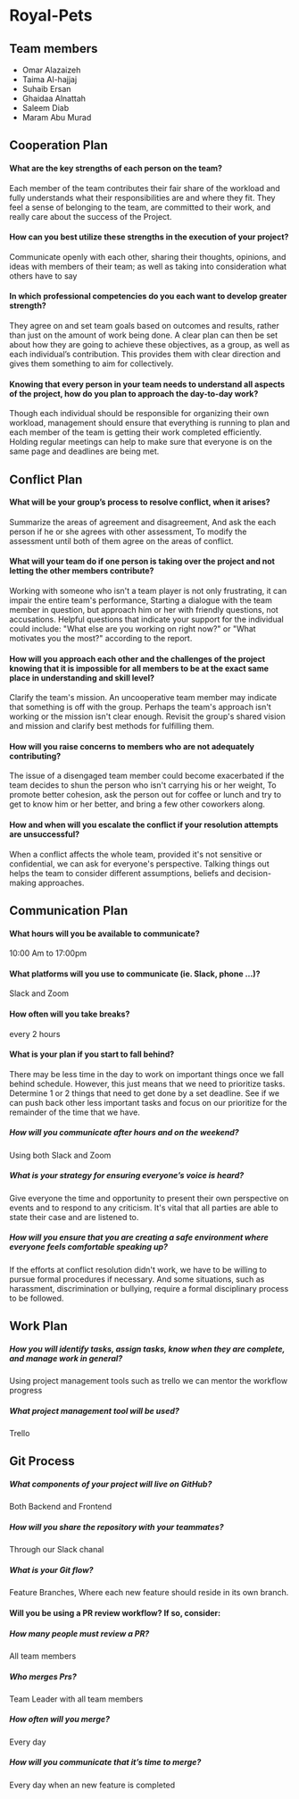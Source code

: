 # Royal-Pets
## Team members
* Omar Alazaizeh
* Taima Al-hajjaj
* Suhaib Ersan
* Ghaidaa Alnattah
* Saleem Diab
* Maram Abu Murad

## Cooperation Plan
#### What are the key strengths of each person on the team?
Each member of the team contributes their fair share of the workload and fully understands what their responsibilities are and where they fit. They feel a sense of belonging to the team, are committed to their work, and really care about the success of the Project. 
#### How can you best utilize these strengths in the execution of your project?
Communicate openly with each other, sharing their thoughts, opinions, and ideas with members of their team; as well as taking into consideration what others have to say 
#### In which professional competencies do you each want to develop greater strength?
They agree on and set team goals based on outcomes and results, rather than just on the amount of work being done. A clear plan can then be set about how they are going to achieve these objectives, as a group, as well as each individual’s contribution. This provides them with clear direction and gives them something to aim for collectively. 
#### Knowing that every person in your team needs to understand all aspects of the project, how do you plan to approach the day-to-day work?
Though each individual should be responsible for organizing their own workload, management should ensure that everything is running to plan and each member of the team is getting their work completed efficiently. Holding regular meetings can help to make sure that everyone is on the same page and deadlines are being met. 

## Conflict Plan
#### What will be your group’s process to resolve conflict, when it arises?
Summarize the areas of agreement and disagreement, And ask the each person if he or she agrees with other assessment, To modify the assessment until both of them agree on the areas of conflict.
#### What will your team do if one person is taking over the project and not letting the other members contribute?
Working with someone who isn't a team player is not only frustrating, it can impair the entire team's performance, Starting a dialogue with the team member in question, but approach him or her with friendly questions, not accusations. Helpful questions that indicate your support for the individual could include: "What else are you working on right now?" or "What motivates you the most?" according to the report. 
#### How will you approach each other and the challenges of the project knowing that it is impossible for all members to be at the exact same place in understanding and skill level?
Clarify the team's mission. An uncooperative team member may indicate that something is off with the group. Perhaps the team's approach isn't working or the mission isn't clear enough. Revisit the group's shared vision and mission and clarify best methods for fulfilling them. 
#### How will you raise concerns to members who are not adequately contributing?
The issue of a disengaged team member could become exacerbated if the team decides to shun the person who isn't carrying his or her weight, To promote better cohesion, ask the person out for coffee or lunch and try to get to know him or her better, and bring a few other coworkers along.
#### How and when will you escalate the conflict if your resolution attempts are unsuccessful?
When a conflict affects the whole team, provided it's not sensitive or confidential, we can ask for everyone's perspective. Talking things out helps the team to consider different assumptions, beliefs and decision-making approaches.

## Communication Plan
#### What hours will you be available to communicate?
10:00 Am to 17:00pm
#### What platforms will you use to communicate (ie. Slack, phone …)?
Slack and Zoom
#### How often will you take breaks?
every 2 hours
#### What is your plan if you start to fall behind?
There may be less time in the day to work on important things once we fall behind schedule. However, this just means that we need to prioritize tasks. Determine 1 or 2 things that need to get done by a set deadline. See if we can push back other less important tasks and focus on our prioritize for the remainder of the time that we have.
##### How will you communicate after hours and on the weekend?
Using both Slack and Zoom
##### What is your strategy for ensuring everyone’s voice is heard?
Give everyone the time and opportunity to present their own perspective on events and to respond to any criticism. It's vital that all parties are able to state their case and are listened to. 
##### How will you ensure that you are creating a safe environment where everyone feels comfortable speaking up?
If the efforts at conflict resolution didn't work, we have to be willing to pursue formal procedures if necessary. And some situations, such as harassment, discrimination or bullying, require a formal disciplinary process to be followed. 

## Work Plan
##### How you will identify tasks, assign tasks, know when they are complete, and manage work in general?
Using project management tools such as trello we can mentor the workflow progress
##### What project management tool will be used?
Trello

## Git Process
##### What components of your project will live on GitHub?
Both Backend and Frontend
##### How will you share the repository with your teammates?
Through our Slack chanal
##### What is your Git flow?
Feature Branches, Where each new feature should reside in its own branch.
#### Will you be using a PR review workflow? If so, consider:
##### How many people must review a PR?
All team members
##### Who merges Prs?
Team Leader with all team members
##### How often will you merge?
Every day
##### How will you communicate that it’s time to merge?
Every day when an new feature is completed
